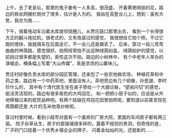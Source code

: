 上午，去了老圣坛，那里的鬼子姜有一人多高，很茂盛，
开着黄艳明丽的花，路边的铁丝网栅栏倒伏了很多，估计是人为的。
我站在高堑台儿上，想到：虽有大势，我亦为我……

下午，骑着电动车沿着水库堤坝绕圈儿，从贾庄路口那里出去，
看到一个长得很方正的翻斗拖拉机，很老式的，又有改装过的感觉，
我很想给它拍个照，不过它跑的很快，我就骑车在后面追它，不一会儿还是跟丢了。
后来，穿过一段儿弯弯曲曲的林荫路，感觉很好。拍照经常拍不出这种绿荫如盖，
绿荫如护的感觉，以前拍过很多都是失望的，索性这次不拍。路边的小树林中，
有个中老年人举办的演唱会，横条幅上写着“大山传媒”，真是浓浓的山寨味儿。

贾庄村好像负责水库的部分园区管理，还承包了一些农地做农场，
种植花草和中药之类，路边有一个中药茶吧，里面没有人。茶吧旁边有几个铜像，孙思邈、李时珍什么的，
其中有个清代医生坐在桌子旁给一个大娘诊脉，“望闻问切”的感觉，挺活灵活现的。路边有很多紫色的大鸡冠花，
和一把把小扇子似的，应该是从外地移植过来的观赏品种吧。有两个姑娘在鸡冠花田里拍照呢，要知道以前甚至现在周围都还是
大片的玉米地青纱帐呢。

穿过村里时候，看到小超市对面有一个废弃的厂房大院，里面的车间房子都有两三层。
院子杂草丛生，房子的窗玻璃很多碎的，露着不规则的黑洞，但奇怪的是，厂子的门口挂着一个优秀乡镇企业的牌子，
闪着金灿灿的光，还挺新的……
